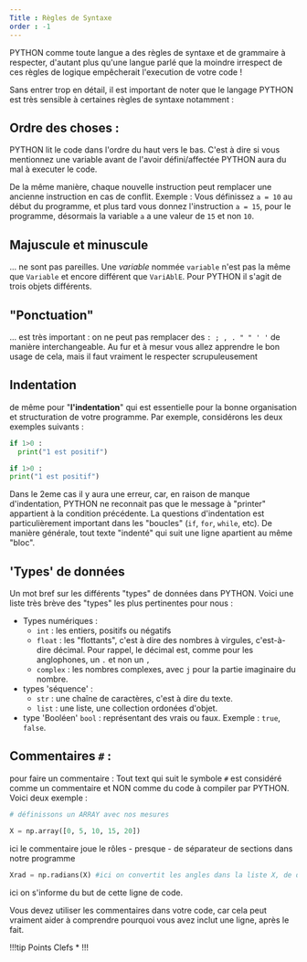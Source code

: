 ```yaml
---
Title : Règles de Syntaxe
order : -1
---
```


PYTHON comme toute langue a des règles de syntaxe et de grammaire à respecter, d'autant plus qu'une langue parlé que la moindre irrespect de ces règles de logique empêcherait l'execution de votre code ! 

Sans entrer trop en détail, il est important de noter que le langage PYTHON est très sensible à certaines règles de syntaxe notamment : 

## Ordre des choses : 
PYTHON lit le code dans l'ordre du haut vers le bas. C'est à dire si vous mentionnez une variable avant de l'avoir défini/affectée PYTHON aura du mal à executer le code. 

De la même manière, chaque nouvelle instruction peut remplacer une ancienne instruction en cas de conflit. Exemple : Vous définissez `a = 10` au début du programme, et plus tard vous donnez l'instruction `a = 15`, pour le programme, désormais la variable `a` a une valeur de `15` et non `10`.

## **Majuscule** et **minuscule** 
... ne sont pas pareilles. Une *variable* nommée `variable` n'est pas la même que `Variable` et encore différent que `VariAblE`. Pour PYTHON il s'agit de trois objets différents. 

## "**Ponctuation**" 
... est très important : on ne peut pas remplacer des `: ; , . " " ' '` de manière interchangeable. Au fur et à mesur vous allez apprendre le bon usage de cela, mais il faut vraiment le respecter scrupuleusement 

## Indentation 
de même pour "**l'indentation**" qui est essentielle pour la bonne organisation et structuration de votre programme. Par exemple, considérons les deux exemples suivants : 

```python
if 1>0 :
  print("1 est positif") 

if 1>0 :
print("1 est positif")
```
Dans le 2eme cas il y aura une erreur, car, en raison de manque d'indentation, PYTHON ne reconnait pas que le message à "printer" appartient à la condition précédente. 
La questions d'indentation est particulièrement important dans les "boucles" (`if`, `for`, `while`, etc). De manière générale, tout texte "indenté" qui suit une ligne apartient au même "bloc". 

## 'Types' de données

Un mot bref sur les différents "types" de données dans PYTHON. Voici une liste très brève des "types" les plus pertinentes pour nous : 

- Types numériques : 
    - `int` : les entiers, positifs ou négatifs
    - `float` : les "flottants", c'est à dire des nombres à virgules, c'est-à-dire décimal. Pour rappel, le décimal est, comme pour les anglophones, un `.` et non un `,`
    - `complex` : les nombres complexes, avec `j` pour la partie imaginaire du nombre. 
- types 'séquence' : 
    - `str` : une chaîne de caractères, c'est à dire du texte. 
    - `list` : une liste, une collection ordonées d'objet. 
- type 'Booléen' `bool` : représentant des vrais ou faux. Exemple : `true`, `false`. 

## Commentaires `#` : 
pour faire un commentaire : Tout text qui suit le symbole `#` est considéré comme un commentaire et NON comme du code à compiler par PYTHON.  Voici deux exemple : 
```python
# définissons un ARRAY avec nos mesures

X = np.array([0, 5, 10, 15, 20])
```
ici le commentaire joue le rôles - presque - de séparateur de sections dans notre programme
```python
Xrad = np.radians(X) #ici on convertit les angles dans la liste X, de degrées en radians
```
ici on s'informe du but de cette ligne de code. 

Vous devez utiliser les commentaires dans votre code, car cela peut vraiment aider à comprendre pourquoi vous avez inclut une ligne, après le fait. 

!!!tip Points Clefs 
* 
!!!